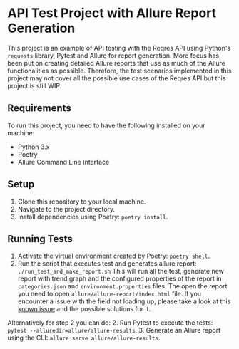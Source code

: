 # API Test Project with Allure Report Generation

This project is an example of API testing with the Reqres API using Python's `requests` library, Pytest and Allure for report generation.
More focus has been put on creating detailed Allure reports that use as much of the Allure functionalities as possible. Therefore, the test scenarios implemented in this project may not cover all the possible use cases of the Reqres API but this project is still WIP.

## Requirements

To run this project, you need to have the following installed on your machine:

- Python 3.x
- Poetry
- Allure Command Line Interface

## Setup

1. Clone this repository to your local machine.
2. Navigate to the project directory.
3. Install dependencies using Poetry: `poetry install`.

## Running Tests

1. Activate the virtual environment created by Poetry: `poetry shell`.
2. Run the script that executes test and generates allure report: `./run_test_and_make_report.sh`
This will run all the test, generate new report with trend graph and the configured properties of the report in `categories.json` and `environment.properties` files. The open the report you need to open `allure/allure-report/index.html` file. 
If you encounter a issue with the field not loading up, please take a look at this [known issue](https://github.com/allure-framework/allure2/issues/968) and the possible solutions for it. 

Alternatively for step 2 you can do:
2. Run Pytest to execute the tests: `pytest --alluredir=allure/allure-results`.
3. Generate an Allure report using the CLI: `allure serve allure/allure-results`.
